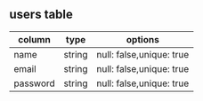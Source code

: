 ## users table
|column|type|options|
|------|----|-------|
|name     |string  |null: false,unique: true |
|email    |string  |null: false,unique: true |
|password |string  |null: false,unique: true |